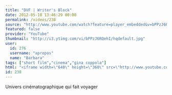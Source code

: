 ```yaml
---
title: "DVF | Writer's Block"
date: 2012-05-18 13:46:29 00:00
permalink: /videos/238
source: "http://www.youtube.com/watch?feature=player_embedded&v=bPPzJ6RQehI"
featured: false
provider: "YouTube"
thumbnail: "http://i3.ytimg.com/vi/bPPzJ6RQehI/hqdefault.jpg"
user:
  id: 276
  username: "apropos"
  name: "Barbara"
tags: ["short film","cinema","gina coppola"]
html: "<iframe width=\"640\" height=\"360\" src=\"http://www.youtube.com/embed/bPPzJ6RQehI?wmode=transparent&fs=1&feature=oembed\" frameborder=\"0\" allowfullscreen></iframe>"
id: 238
---
```


Univers cinématographique qui fait voyager